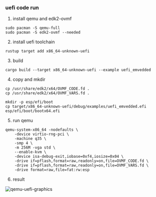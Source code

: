 ### uefi code run
1. install qemu and edk2-ovmf
```shell
sudo pacman -S qemu-full
sudo pacman -S edk2-ovmf --needed
```
2. install uefi toolchain
```shell
rustup target add x86_64-unknown-uefi
```
3. build
```shell
cargo build --target x86_64-unknown-uefi --example uefi_emvedded
```
4. copy and mkdir
```shell
cp /usr/share/edk2/x64/OVMF_CODE.fd .
cp /usr/share/edk2/x64/OVMF_VARS.fd .

mkdir -p esp/efi/boot
cp target/x86_64-unknown-uefi/debug/examples/uefi_emvedded.efi esp/efi/boot/bootx64.efi
```
5. run qemu
```shell
qemu-system-x86_64 -nodefaults \
    -device virtio-rng-pci \
    -machine q35 \
    -smp 4 \
    -m 256M -vga std \
    --enable-kvm \
    -device isa-debug-exit,iobase=0xf4,iosize=0x04 \
    -drive if=pflash,format=raw,readonly=on,file=OVMF_CODE.fd \
    -drive if=pflash,format=raw,readonly=on,file=OVMF_VARS.fd \
    -drive format=raw,file=fat:rw:esp
```

6. result

![qemu-uefi-graphics](https://raw.githubusercontent.com/GengYage/uefi-graphics-driver/main/examples/qemu-uefi-graphics.png)